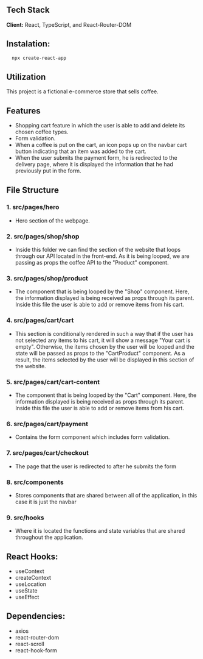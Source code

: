 
## Tech Stack

**Client:** React, TypeScript, and React-Router-DOM

## Instalation:
```bash
  npx create-react-app
```

## Utilization

This project is a fictional e-commerce store that sells coffee.

## Features
- Shopping cart feature in which the user is able to add and delete its chosen coffee types.
- Form validation.
- When a coffee is put on the cart, an icon pops up on the navbar cart button indicating that an item was added to the cart.
- When the user submits the payment form, he is redirected to the delivery page, where it is displayed the information that he had previously put in the form.

## File Structure

### 1. src/pages/hero
- Hero section of the webpage.
 
### 2. src/pages/shop/shop
- Inside this folder we can find the section of the website that loops through our API located in the front-end. As it is being looped, we are passing as props the coffee API to the "Product" component. 

### 3. src/pages/shop/product
- The component that is being looped by the "Shop" component. Here, the information displayed is being received as props through its parent. Inside this file the user is able to add or remove items from his cart.

### 4. src/pages/cart/cart
- This section is conditionally rendered in such a way that if the user has not selected any items to his cart, it will show a message "Your cart is empty". Otherwise, the items chosen by the user will be looped and the state will be passed as props to the "CartProduct" component. As a result, the items selected by the user will be displayed in this section of the website.

### 5. src/pages/cart/cart-content
- The component that is being looped by the "Cart" component. Here, the information displayed is being received as props through its parent. Inside this file the user is able to add or remove items from his cart.

### 6. src/pages/cart/payment
- Contains the form component which includes form validation.

### 7. src/pages/cart/checkout
- The page that the user is redirected to after he submits the form

### 8. src/components
- Stores components that are shared between all of the application, in this case it is just the navbar

### 9. src/hooks
- Where it is located the functions and state variables that are shared throughout the application. 


 ## React Hooks:
 - useContext
 - createContext
- useLocation
- useState
- useEffect

## Dependencies:
- axios
- react-router-dom
- react-scroll
- react-hook-form

